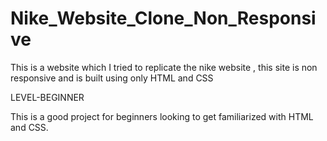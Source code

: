 # Nike_Website_Clone_Non_Responsive
This is a website which I tried to replicate the nike website , this site is non responsive and is built using only HTML and CSS

LEVEL-BEGINNER

This is a good project for beginners looking to get familiarized with HTML and CSS.
